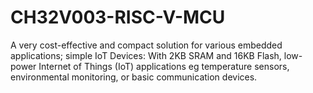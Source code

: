 # CH32V003-RISC-V-MCU

A very cost-effective and compact solution for various embedded applications; simple IoT Devices: With 2KB SRAM and 16KB Flash, low-power Internet of Things (IoT) applications eg temperature sensors, environmental monitoring, or basic communication devices.

